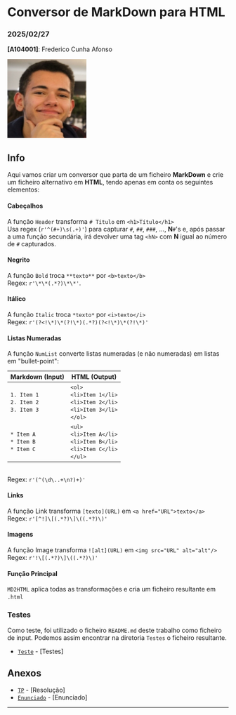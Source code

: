 # Conversor de MarkDown para HTML

### 2025/02/27

**[A104001]**: Frederico Cunha Afonso  

![Fred](../Photo.png)

## Info
Aqui vamos criar um conversor que parta de um ficheiro **MarkDown** e crie um ficheiro alternativo em **HTML**, tendo apenas em conta os seguintes elementos:

#### Cabeçalhos
A função `Header` transforma `# Título` em `<h1>Título</h1>`<br> 
Usa regex (`r'^(#+)\s(.+)'`) para capturar `#`, `##`, `###`, ..., **N**`#`'s e, após passar a uma função secundária, irá devolver uma tag `<hN>` com **N** igual ao número de `#` capturados.

#### Negrito
A função `Bold` troca `**texto**` por `<b>texto</b>`<br> 
Regex: `r'\*\*(.*?)\*\*'`.

#### Itálico
A função `Italic` troca `*texto*` por `<i>texto</i>`<br> 
Regex: `r'(?<!\*)\*(?!\*)(.*?)(?<!\*)\*(?!\*)'`

#### Listas Numeradas
A função `NumList` converte listas numeradas (e não numeradas) em listas em "bullet-point":
<br> 

| Markdown (Input)        | HTML (Output)           |
|-------------------------|-------------------------|
| `1. Item 1` <br> `2. Item 2` <br> `3. Item 3` | `<ol>` <br> `<li>Item 1</li>` <br> `<li>Item 2</li>` <br> `<li>Item 3</li>` <br> `</ol>` |
| `* Item A` <br> `* Item B` <br> `* Item C` | `<ul>` <br> `<li>Item A</li>` <br> `<li>Item B</li>` <br> `<li>Item C</li>` <br> `</ul>` |
<br> Regex: `r'(^(\d\..+\n?)+)'`


#### Links
A função Link transforma `[texto](URL)` em `<a href="URL">texto</a>`<br> 
Regex: `r'[^!]\[(.*?)\]\((.*?)\)'`

#### Imagens
A função Image transforma `![alt](URL)` em `<img src="URL" alt="alt"/>`<br> 
Regex: `r'!\[(.*?)\]\((.*?)\)'`


#### Função Principal
`MD2HTML` aplica todas as transformações e cria um ficheiro resultante em `.html`

### Testes
Como teste, foi utilizado o ficheiro `README.md` deste trabalho como ficheiro de input. Podemos assim encontrar na diretoria  `Testes` o ficheiro resultante.

- [`Teste`](Testes/README.html) - [Testes] 


## Anexos 
- [`TP`](TPC3.ipynb) - [Resolução] 
- [`Enunciado`](Enunciado.pdf) - [Enunciado] 
---
